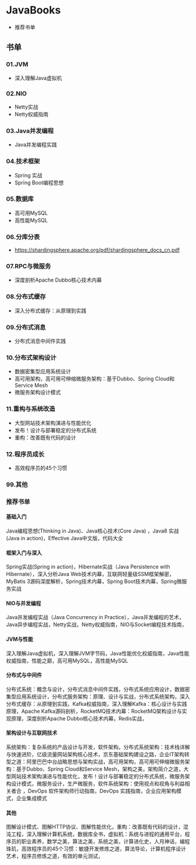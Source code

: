 # JavaBooks

- 推荐书单

## 书单

### 01.JVM

- 深入理解Java虚拟机

### 02.NIO

- Netty实战
- Netty权威指南

### 03.Java并发编程

- Java并发编程实践

### 04.技术框架

- Spring 实战
- Spring Boot编程思想

### 05.数据库

- 高可用MySQL
- 高性能MySQL

### 06.分库分表

- https://shardingsphere.apache.org/pdf/shardingsphere_docs_cn.pdf

### 07.RPC与微服务

- 深度剖析Apache Dubbo核心技术内幕

### 08.分布式缓存

- 深入分布式缓存：从原理到实践

### 09.分布式消息

- 分布式消息中间件实践

### 10.分布式架构设计

- 数据密集型应用系统设计
- 高可用架构，高可用可伸缩微服务架构：基于Dubbo、Spring Cloud和Service Mesh
- 微服务架构设计模式

### 11.重构与系统改造

- 大型网站技术架构演进与性能优化
- 发布！设计与部署稳定的分布式系统
- 重构：改善既有代码的设计

### 12.程序员成长

- 高效程序员的45个习惯

### 99.其他



### 推荐书单

#### 基础入门

Java编程思想(Thinking in Java)、Java核心技术(Core Java) ，Java8 实战(Java in action)，Effective Java中文版，代码大全

#### 框架入门与深入

Spring实战(Spring in action)，Hibernate实战（Java Persistence with Hibernate），深入分析Java Web技术内幕，互联网轻量级SSM框架解密，MyBatis 3源码深度解析，Spring技术内幕，Spring Boot技术内幕，Spring微服务实战

#### NIO与并发编程

Java并发编程实战（Java Concurrency in Practice），Java并发编程的艺术，Java异步编程实战，Netty实战，Netty权威指南，NIO与Socket编程技术指南，

#### JVM与性能

深入理解Java虚拟机，深入理解JVM字节码，Java性能优化权威指南，Java性能权威指南，性能之巅，高可用MySQL，高性能MySQL

#### 分布式与中间件

分布式系统：概念与设计，分布式消息中间件实践，分布式系统应用设计，数据密集型应用系统设计，分布式服务架构：原理、设计与实战，分布式系统架构，深入分布式缓存：从原理到实践，Kafka权威指南，深入理解Kafka：核心设计与实践原理，Apache Kafka源码剖析，RocketMQ技术内幕：RocketMQ架构设计与实现原理，深度剖析Apache Dubbo核心技术内幕，Redis实战，

#### 架构设计与互联网技术

系统架构：复杂系统的产品设计与开发，软件架构，分布式系统架构：技术栈详解与快速进阶，亿级流量网站架构核心技术，京东基础架构建设之路，企业IT架构转型之道：阿里巴巴中台战略思想与架构实战，高可用架构，高可用可伸缩微服务架构：基于Dubbo、Spring Cloud和Service Mesh，架构之美，架构简介之道，大型网站技术架构演进与性能优化，发布！设计与部署稳定的分布式系统，微服务架构设计模式，微服务设计，生产微服务，软件系统架构：使用视点和视角与利益相关者合 ，DevOps 软件架构师行动指南，DevOps 实践指南，企业应用架构模式，企业集成模式

#### 其他

图解设计模式、图解HTTP协议、图解性能优化，重构：改善既有代码的设计，混沌工程，深入理解计算机系统，数据库全书，虚拟机：系统与进程的通用平台，程序员的职业素养，数学之美，算法之美，系统之美，计算进化史，人月神话，编程珠玑，高效程序员的45个习惯：敏捷开发修炼之道，算法导论，计算机程序设计艺术，程序员修炼之道，有效的单元测试，

 